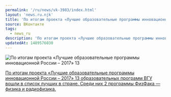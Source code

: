```yaml
---
permalink: '/ru/news/vk-3983/index.html'
layout: 'news.ru.njk'
title: 'По итогам проекта «Лучшие образовательные программы инновационной России – 2017» 13 образовательных программ ВГУ вошли в список лучших в стране'
source: ВКонтакте
tags:
  - news_ru
description: 'По итогам проекта «Лучшие образовательные программы инновационной России – 2017» 13 образовательных программ ВГУ вошли в список лучших в стране'
updatedAt: 1489576030
---
```

![По итогам проекта «Лучшие образовательные программы инновационной России – 2017» 13](https://sun9-50.userapi.com/c639518/v639518501/116ac/o-I_NBb7Gcw.jpg)

[По итогам проекта «Лучшие образовательные программы инновационной России – 2017» 13 образовательных программ ВГУ вошли в список лучших в стране. Среди них 2 программы ФизФака — физика и радиофизика.](http://www.vsu.ru/ru/news/feed/2017/03/8093)
